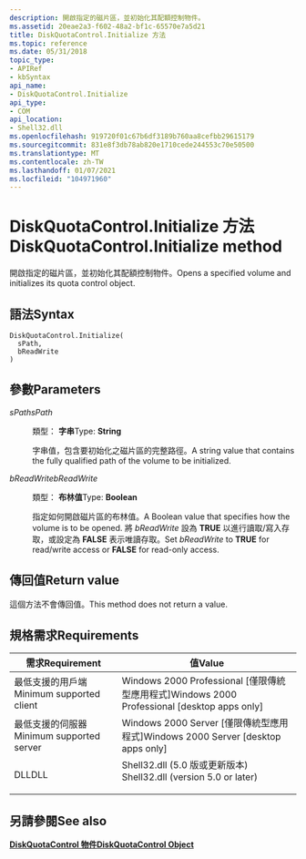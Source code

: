 ```yaml
---
description: 開啟指定的磁片區，並初始化其配額控制物件。
ms.assetid: 20eae2a3-f602-48a2-bf1c-65570e7a5d21
title: DiskQuotaControl.Initialize 方法
ms.topic: reference
ms.date: 05/31/2018
topic_type:
- APIRef
- kbSyntax
api_name:
- DiskQuotaControl.Initialize
api_type:
- COM
api_location:
- Shell32.dll
ms.openlocfilehash: 919720f01c67b6df3189b760aa8cefbb29615179
ms.sourcegitcommit: 831e8f3db78ab820e1710cede244553c70e50500
ms.translationtype: MT
ms.contentlocale: zh-TW
ms.lasthandoff: 01/07/2021
ms.locfileid: "104971960"
---
```

# <a name="diskquotacontrolinitialize-method"></a><span data-ttu-id="a4a74-103">DiskQuotaControl.Initialize 方法</span><span class="sxs-lookup"><span data-stu-id="a4a74-103">DiskQuotaControl.Initialize method</span></span>

<span data-ttu-id="a4a74-104">開啟指定的磁片區，並初始化其配額控制物件。</span><span class="sxs-lookup"><span data-stu-id="a4a74-104">Opens a specified volume and initializes its quota control object.</span></span>

## <a name="syntax"></a><span data-ttu-id="a4a74-105">語法</span><span class="sxs-lookup"><span data-stu-id="a4a74-105">Syntax</span></span>


```JScript
DiskQuotaControl.Initialize(
  sPath,
  bReadWrite
)
```



## <a name="parameters"></a><span data-ttu-id="a4a74-106">參數</span><span class="sxs-lookup"><span data-stu-id="a4a74-106">Parameters</span></span>

<dl> <dt>

<span data-ttu-id="a4a74-107">*sPath*</span><span class="sxs-lookup"><span data-stu-id="a4a74-107">*sPath*</span></span> 
</dt> <dd>

<span data-ttu-id="a4a74-108">類型： **字串**</span><span class="sxs-lookup"><span data-stu-id="a4a74-108">Type: **String**</span></span>

<span data-ttu-id="a4a74-109">字串值，包含要初始化之磁片區的完整路徑。</span><span class="sxs-lookup"><span data-stu-id="a4a74-109">A string value that contains the fully qualified path of the volume to be initialized.</span></span>

</dd> <dt>

<span data-ttu-id="a4a74-110">*bReadWrite*</span><span class="sxs-lookup"><span data-stu-id="a4a74-110">*bReadWrite*</span></span> 
</dt> <dd>

<span data-ttu-id="a4a74-111">類型： **布林值**</span><span class="sxs-lookup"><span data-stu-id="a4a74-111">Type: **Boolean**</span></span>

<span data-ttu-id="a4a74-112">指定如何開啟磁片區的布林值。</span><span class="sxs-lookup"><span data-stu-id="a4a74-112">A Boolean value that specifies how the volume is to be opened.</span></span> <span data-ttu-id="a4a74-113">將 *bReadWrite* 設為 **TRUE** 以進行讀取/寫入存取，或設定為 **FALSE** 表示唯讀存取。</span><span class="sxs-lookup"><span data-stu-id="a4a74-113">Set *bReadWrite* to **TRUE** for read/write access or **FALSE** for read-only access.</span></span>

</dd> </dl>

## <a name="return-value"></a><span data-ttu-id="a4a74-114">傳回值</span><span class="sxs-lookup"><span data-stu-id="a4a74-114">Return value</span></span>

<span data-ttu-id="a4a74-115">這個方法不會傳回值。</span><span class="sxs-lookup"><span data-stu-id="a4a74-115">This method does not return a value.</span></span>

## <a name="requirements"></a><span data-ttu-id="a4a74-116">規格需求</span><span class="sxs-lookup"><span data-stu-id="a4a74-116">Requirements</span></span>



| <span data-ttu-id="a4a74-117">需求</span><span class="sxs-lookup"><span data-stu-id="a4a74-117">Requirement</span></span> | <span data-ttu-id="a4a74-118">值</span><span class="sxs-lookup"><span data-stu-id="a4a74-118">Value</span></span> |
|-------------------------------------|---------------------------------------------------------------------------------------------------------------|
| <span data-ttu-id="a4a74-119">最低支援的用戶端</span><span class="sxs-lookup"><span data-stu-id="a4a74-119">Minimum supported client</span></span><br/> | <span data-ttu-id="a4a74-120">Windows 2000 Professional \[僅限傳統型應用程式\]</span><span class="sxs-lookup"><span data-stu-id="a4a74-120">Windows 2000 Professional \[desktop apps only\]</span></span><br/>                                                    |
| <span data-ttu-id="a4a74-121">最低支援的伺服器</span><span class="sxs-lookup"><span data-stu-id="a4a74-121">Minimum supported server</span></span><br/> | <span data-ttu-id="a4a74-122">Windows 2000 Server \[僅限傳統型應用程式\]</span><span class="sxs-lookup"><span data-stu-id="a4a74-122">Windows 2000 Server \[desktop apps only\]</span></span><br/>                                                          |
| <span data-ttu-id="a4a74-123">DLL</span><span class="sxs-lookup"><span data-stu-id="a4a74-123">DLL</span></span><br/>                      | <dl> <span data-ttu-id="a4a74-124"><dt>Shell32.dll (5.0 版或更新版本) </dt></span><span class="sxs-lookup"><span data-stu-id="a4a74-124"><dt>Shell32.dll (version 5.0 or later)</dt></span></span> </dl> |



## <a name="see-also"></a><span data-ttu-id="a4a74-125">另請參閱</span><span class="sxs-lookup"><span data-stu-id="a4a74-125">See also</span></span>

<dl> <dt>

[<span data-ttu-id="a4a74-126">**DiskQuotaControl 物件**</span><span class="sxs-lookup"><span data-stu-id="a4a74-126">**DiskQuotaControl Object**</span></span>](diskquotacontrol-object.md)
</dt> </dl>

 

 





